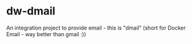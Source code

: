 # dw-dmail
An integration project to provide email - this is "dmail" (short for Docker Email - way better than gmail :))
